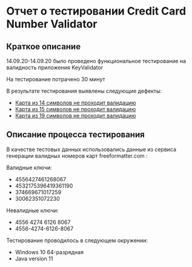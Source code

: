 #  Отчет о тестировании Credit Card Number Validator
## Краткое описание
14.09.20-14.09.20 было проведено функциональное тестирование на валидность приложения KeyValidator

На тестирование потрачено 30 минут

В результате тестирования выявлены следующие дефекты:
* [Карта из 14 символов не проходит валидацию](https://github.com/Nadya-Chi/Java-CreditCardNumberValidator/issues/3)
* [Карта из 15 символов не проходит валидацию](https://github.com/Nadya-Chi/Java-CreditCardNumberValidator/issues/2)
* [Карта из 19 символов не проходит валидацию](https://github.com/Nadya-Chi/Java-CreditCardNumberValidator/issues/1)

## Описание процесса тестирования
В качестве тестовых данных использовались данные из сервиса генерации валидных номеров карт freeformatter.com :

Валидные ключи:
* 4556427461268067
* 4532175396419361190
* 374669671017259
* 30062351072230

Невалидные ключи:
* 4556 4274 6126 8067
* 4556-4274-6126-8067

Тестирование проводилось в следующем окружении:
* Windows 10 64-разрядная
* Java version 11